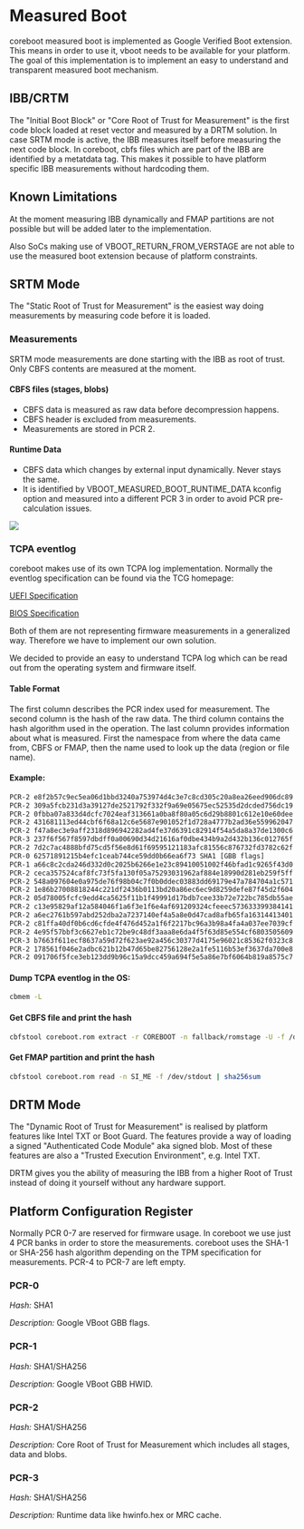 # Measured Boot
coreboot measured boot is implemented as Google Verified Boot extension. This
means in order to use it, vboot needs to be available for your platform. The
goal of this implementation is to implement an easy to understand and
transparent measured boot mechanism.

## IBB/CRTM
The "Initial Boot Block" or "Core Root of Trust for Measurement" is the first
code block loaded at reset vector and measured by a DRTM solution.
In case SRTM mode is active, the IBB measures itself before measuring the next
code block. In coreboot, cbfs files which are part of the IBB are identified
by a metatdata tag. This makes it possible to have platform specific IBB
measurements without hardcoding them.

## Known Limitations
At the moment measuring IBB dynamically and FMAP partitions are not possible but
will be added later to the implementation.

Also SoCs making use of VBOOT_RETURN_FROM_VERSTAGE are not able to use the
measured boot extension because of platform constraints.

## SRTM Mode
The "Static Root of Trust for Measurement" is the easiest way doing measurements
by measuring code before it is loaded.

### Measurements
SRTM mode measurements are done starting with the IBB as root of trust.
Only CBFS contents are measured at the moment.

#### CBFS files (stages, blobs)
* CBFS data is measured as raw data before decompression happens.
* CBFS header is excluded from measurements.
* Measurements are stored in PCR 2.

#### Runtime Data
* CBFS data which changes by external input dynamically. Never stays the same.
* It is identified by VBOOT_MEASURED_BOOT_RUNTIME_DATA kconfig option and
  measured into a different PCR 3 in order to avoid PCR pre-calculation issues.

![][srtm]

[srtm]: srtm.png

### TCPA eventlog
coreboot makes use of its own TCPA log implementation. Normally the eventlog
specification can be found via the TCG homepage:

[UEFI Specification](https://trustedcomputinggroup.org/resource/tcg-efi-platform-specification/)

[BIOS Specification](https://www.trustedcomputinggroup.org/wp-content/uploads/TCG_PCClientImplementation_1-21_1_00.pdf)

Both of them are not representing firmware measurements in a generalized way.
Therefore we have to implement our own solution.

We decided to provide an easy to understand TCPA log which can be read out
from the operating system and firmware itself.

#### Table Format
The first column describes the PCR index used for measurement.
The second column is the hash of the raw data. The third column contains
the hash algorithm used in the operation. The last column provides
information about what is measured. First the namespace from where the data
came from, CBFS or FMAP, then the name used to look up the data
(region or file name).

#### Example:
```bash
PCR-2 e8f2b57c9ec5ea06d1bbd3240a753974d4c3e7c8cd305c20a8ea26eed906dc89 SHA256 [FMAP: COREBOOT CBFS: bootblock]
PCR-2 309a5fcb231d3a39127de2521792f332f9a69e05675ec52535d2dcded756dc19 SHA256 [FMAP: COREBOOT CBFS: fallback/verstage]
PCR-2 0fbba07a833d4dcfc7024eaf313661a0ba8f80a05c6d29b8801c612e10e60dee SHA256 [FMAP: RO_VPD]
PCR-2 431681113ed44cbf6f68a12c6e5687e901052f1d728a4777b2ad36e559962047 SHA256 [FMAP: GBB]
PCR-2 f47a8ec3e9aff2318d896942282ad4fe37d6391c82914f54a5da8a37de1300c6 SHA256 [FMAP: SI_DESC]
PCR-3 237f6f567f8597dbdff0a00690d34d21616af0dbe434b9a2d432b136c012765f SHA256 [FMAP: SI_ME]
PCR-2 7d2c7ac4888bfd75cd5f56e8d61f69595121183afc81556c876732fd3782c62f SHA256 [FMAP: SI_GBE]
PCR-0 62571891215b4efc1ceab744ce59dd0b66ea6f73 SHA1 [GBB flags]
PCR-1 a66c8c2cda246d332d0c2025b6266e1e23c89410051002f46bfad1c9265f43d0 SHA256 [GBB HWID]
PCR-2 ceca357524caf8fc73f5fa130f05a75293031962af884e18990d281eb259f5ff SHA256 [FMAP: FW_MAIN_B CBFS: fallback/romstage]
PCR-2 548a097604e0a975de76f98b04c7f0b0ddec03883dd69179e47a784704a1c571 SHA256 [FMAP: FW_MAIN_B CBFS: fspm.bin]
PCR-2 1e86b27008818244c221df2436b0113bd20a86ec6ec9d8259defe87f45d2f604 SHA256 [FMAP: FW_MAIN_B CBFS: spd2.bin]
PCR-2 05d78005fcfc9edd4ca5625f11b1f49991d17bdb7cee33b72e722bc785db55ae SHA256 [FMAP: FW_MAIN_B CBFS: fallback/postcar]
PCR-2 c13e95829af12a584046f1a6f3e1f6e4af691209324cfeeec573633399384141 SHA256 [FMAP: FW_MAIN_B CBFS: fallback/ramstage]
PCR-2 a6ec2761b597abd252dba2a7237140ef4a5a8e0d47cad8afb65fa16314413401 SHA256 [FMAP: FW_MAIN_B CBFS: cpu_microcode_blob.bin]
PCR-2 c81ffa40df0b6cd6cfde4f476d452a1f6f2217bc96a3b98a4fa4a037ee7039cf SHA256 [FMAP: FW_MAIN_B CBFS: fsps.bin]
PCR-2 4e95f57bbf3c6627eb1c72be9c48df3aaa8e6da4f5f63d85e554cf6803505609 SHA256 [FMAP: FW_MAIN_B CBFS: vbt.bin]
PCR-3 b7663f611ecf8637a59d72f623ae92a456c30377d4175e96021c85362f0323c8 SHA256 [FMAP: RW_NVRAM]
PCR-2 178561f046e2adbc621b12b47d65be82756128e2a1fe5116b53ef3637da700e8 SHA256 [FMAP: FW_MAIN_B CBFS: fallback/dsdt.aml]
PCR-2 091706f5fce3eb123dd9b96c15a9dcc459a694f5e5a86e7bf6064b819a8575c7 SHA256 [FMAP: FW_MAIN_B CBFS: fallback/payload]
```

#### Dump TCPA eventlog in the OS:
```bash
cbmem -L
```

#### Get CBFS file and print the hash
```bash
cbfstool coreboot.rom extract -r COREBOOT -n fallback/romstage -U -f /dev/stdout | sha256sum
```

#### Get FMAP partition and print the hash
```bash
cbfstool coreboot.rom read -n SI_ME -f /dev/stdout | sha256sum
```

## DRTM Mode
The "Dynamic Root of Trust for Measurement" is realised by platform features
like Intel TXT or Boot Guard. The features provide a way of loading a signed
"Authenticated Code Module" aka signed blob. Most of these features are also
a "Trusted Execution Environment", e.g. Intel TXT.

DRTM gives you the ability of measuring the IBB from a higher Root of Trust
instead of doing it yourself without any hardware support.

## Platform Configuration Register
Normally PCR 0-7 are reserved for firmware usage. In coreboot we use just 4 PCR
banks in order to store the measurements. coreboot uses the SHA-1 or SHA-256
hash algorithm depending on the TPM specification for measurements. PCR-4 to
PCR-7 are left empty.

### PCR-0
_Hash:_ SHA1

_Description:_ Google VBoot GBB flags.

### PCR-1
_Hash:_ SHA1/SHA256

_Description:_ Google VBoot GBB HWID.

### PCR-2
_Hash:_ SHA1/SHA256

_Description:_ Core Root of Trust for Measurement which includes all stages,
data and blobs.

### PCR-3
_Hash:_ SHA1/SHA256

_Description:_ Runtime data like hwinfo.hex or MRC cache.
